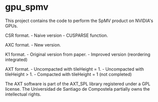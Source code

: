 # gpu_spmv

This project contains the code to perform the SpMV product on NVIDIA's GPUs.

CSR format.
	- Naive version
	- CUSPARSE function.

AXC format.
	- New version.

K1 format.
	- Original version from paper.
	- Improved version (reordering integrated)

AXT format.
	- Uncompacted with tileHeight = 1.
	- Uncompacted with tileHeight > 1. 
	- Compacted with tileHeight = 1 (not completed)


The AXT software is part of the AXT_SPL library registered under a GPL license. The Universidad de Santiago de Compostela partially owns the intellectual rights.
